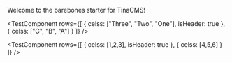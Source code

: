 Welcome to the barebones starter for TinaCMS!

<TestComponent
rows={[
{ celss: ["Three", "Two", "One"], isHeader: true },
{ celss: ["C", "B", "A"] }
]}
/>

<TestComponent
rows={[
{ celss: [1,2,3], isHeader: true },
{ celss: [4,5,6] }
]}
/>
